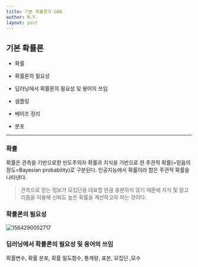 ```yaml
---
title: 기본 확률론과 GAN
author: M.Y.
layout: post
---
```




## 기본 확률론

- 확률
- 확률론의 필요성

- 딥러닝에서 확률론의 필요성 및 용어의 쓰임

- 샘플링
- 베이즈 정리
- 분포 



------

### 확률

확률은 관측을 기반으로한 빈도주의자 확률과 지식을 기반으로 한 주관적 확률(=믿음의 정도=Bayesian probability)로 구분된다. 인공지능에서 확률이라 함은 주관적 확률을 나타낸다. 

>  관측으로 얻는 정보가 모집단을 대표할 만큼 충분하지 않기 때문에 지식 및 알고리즘을 이용해 신뢰도 높은 확률을 계산하고자 하는  것이다.





### 확률론의 필요성

![1564290052717](C:\Users\myson\AppData\Roaming\Typora\typora-user-images\1564290052717.png)

### 딥러닝에서 확률론의 필요성 및 용어의 쓰임

확률변수, 확률 분포, 확률 밀도함수, 통계량, 표본, 모집단 ,모수


